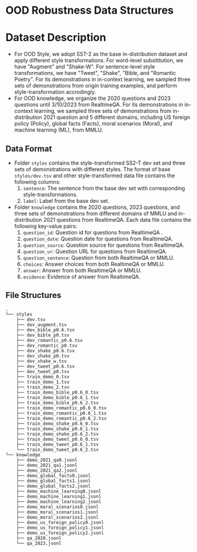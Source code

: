 # OOD Robustness Data Structures

# Dataset Description
- For OOD Style, we adopt SST-2 as the base in-distribution dataset and apply different style transformations. For word-level subsititution, we have "Augment" and "Shake-W". For sentence-level style transformations, we have "Tweet", "Shake", "Bible, and "Romantic Poetry". For its demonstrations in in-context learning, we sampled three sets of demonstrations from origin training examples, and perform style-transformation accrodingly.
- For OOD knowledge, we organize the 2020 questions and 2023 questions until 3/10/2023 from RealtimeQA. For its demonstrations in in-context learning, we sampled three sets of demonstrations from in-distribution 2021 question and 5 different domains, including US
foreign policy (Policy), global facts (Facts), moral scenarios (Moral), and machine learning (ML), from MMLU.
## Data Format
- Folder `styles` contains the style-transformed SS2-T dev set and three sets of demonstrations with different styles. The format of base `styles/dev.tsv` and other style-transformed data file contains the following columns:
   1. `sentence`: The sentence from the base dev set with corresponding style-transformations.
   2. `label`: Label from the base dev set.
- Folder `knowledge` contains the 2020 questions, 2023 questions, and three sets of demonstrations from different domains of MMLU and in-distribution 2021 questions from RealtimeQA. Each data file contains the following key-value pairs:
   1. `question_id`: Question id for questions from RealtimeQA .
   2. `question_date`: Question date for questions from RealtimeQA.
   3. `question_source`: Question source for questions from RealtimeQA.
   4. `question_ur`: Question URL for questions from RealtimeQA.
   5. `question_sentence`: Question from both RealtimeQA or MMLU.
   6. `choices`: Answer choices from both RealtimeQA or MMLU.
   7. `answer`: Answer from both RealtimeQA or MMLU.
   8. `evidence`: Evidence of answer from RealtimeQA.

## File Structures

```
.
└── styles
    ├── dev.tsv
    ├── dev_augment.tsv
    ├── dev_bible_p0.6.tsv
    ├── dev_bible_p0.tsv
    ├── dev_romantic_p0.6.tsv
    ├── dev_romantic_p0.tsv
    ├── dev_shake_p0.6.tsv
    ├── dev_shake_p0.tsv
    ├── dev_shake_w.tsv
    ├── dev_tweet_p0.6.tsv
    ├── dev_tweet_p0.tsv
    ├── train_demo_0.tsv
    ├── train_demo_1.tsv
    ├── train_demo_2.tsv
    ├── train_demo_bible_p0.6_0.tsv
    ├── train_demo_bible_p0.6_1.tsv
    ├── train_demo_bible_p0.6_2.tsv
    ├── train_demo_romantic_p0.6_0.tsv
    ├── train_demo_romantic_p0.6_1.tsv
    ├── train_demo_romantic_p0.6_2.tsv
    ├── train_demo_shake_p0.6_0.tsv
    ├── train_demo_shake_p0.6_1.tsv
    ├── train_demo_shake_p0.6_2.tsv
    ├── train_demo_tweet_p0.6_0.tsv
    ├── train_demo_tweet_p0.6_1.tsv
    └── train_demo_tweet_p0.6_2.tsv
└── knowledge
    ├── demo_2021_qa0.jsonl
    ├── demo_2021_qa1.jsonl
    ├── demo_2021_qa2.jsonl
    ├── demo_global_facts0.jsonl
    ├── demo_global_facts1.jsonl
    ├── demo_global_facts2.jsonl
    ├── demo_machine_learning0.jsonl
    ├── demo_machine_learning1.jsonl
    ├── demo_machine_learning2.jsonl
    ├── demo_moral_scenarios0.jsonl
    ├── demo_moral_scenarios1.jsonl
    ├── demo_moral_scenarios2.jsonl
    ├── demo_us_foreign_policy0.jsonl
    ├── demo_us_foreign_policy1.jsonl
    ├── demo_us_foreign_policy2.jsonl
    ├── qa_2020.jsonl
    └── qa_2023.jsonl
```
